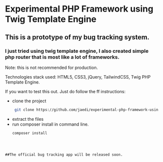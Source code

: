 # Experimental PHP Framework using Twig Template Engine

## This is a prototype of my bug tracking system.
### I just tried using twig template engine, I also created simple php router that is most like a lot of frameworks.

Note: this is not recommended for production.

Technologies stack used: HTML5, CSS3, jQuery, TailwindCSS, Twig PHP Template Engine.

If you want to test this out. Just do follow the ff instructions:
- clone the project
  ```bash
   git clone https://github.com/jaedi/experimental-php-framework-using-twig.git
  ```
 - extract the files
 - run composer install in command line.
   ```bash
   composer install
  ```



##The official bug tracking app will be released soon.
